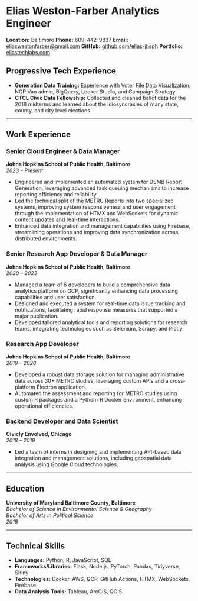 # Elias Weston-Farber **Analytics Engineer**
**Location:** Baltimore  **Phone:** 609-442-9837  **Email:** [eliaswestonfarber@gmail.com](mailto:eliaswestonfarber@gmail.com)  **GitHub:** [github.com/elias-jhsph](https://github.com/elias-jhsph)  **Portfolio:** [eliastechlabs.com](https://eliastechlabs.com)  

## Progressive Tech Experience

- **Generation Data Training:** Experience with Voter File Data Visualization, NGP Van admin, BigQuery, Looker Studio, and Campaign Strategy
- **CTCL Civic Data Fellowship:** Collected and cleaned ballot data for the 2018 midterms and learned about the idiosyncrasies of many state, county, and city level elections

---

## Work Experience

### Senior Cloud Engineer & Data Manager
**Johns Hopkins School of Public Health, Baltimore**  
*2023 – Present*

- Engineered and implemented an automated system for DSMB Report Generation, leveraging advanced task queuing mechanisms to increase reporting efficiency and reliability.
- Led the technical split of the METRC Reports into two specialized systems, improving system responsiveness and user engagement through the implementation of HTMX and WebSockets for dynamic content updates and real-time interactions.
- Enhanced data integration and management capabilities using Firebase, streamlining operations and improving data synchronization across distributed environments.

### Senior Research App Developer & Data Manager
**Johns Hopkins School of Public Health, Baltimore**  
*2020 – 2023*

- Managed a team of 6 developers to build a comprehensive data analytics platform on GCP, significantly enhancing data processing capabilities and user satisfaction.
- Designed and executed a system for real-time data issue tracking and notifications, facilitating rapid response measures that supported a major publication.
- Developed tailored analytical tools and reporting solutions for research teams, integrating technologies such as Selenium, Scrapy, and Plotly.

### Research App Developer
**Johns Hopkins School of Public Health, Baltimore**  
*2019 – 2020*

- Developed a robust data storage solution for managing administrative data across 30+ METRC studies, leveraging custom APIs and a cross-platform Electron application.
- Automated the assessment and reporting for METRC studies using custom R packages and a Python+R Docker environment, enhancing operational efficiencies.

### Backend Developer and Data Scientist
**Civicly Envolved, Chicago**  
*2018 – 2019*

- Led a team of interns in designing and implementing API-based data integration and management solutions, including geospatial data analysis using Google Cloud technologies.

---

## Education

**University of Maryland Baltimore County, Baltimore**  
*Bachelor of Science in Environmental Science & Geography*  
*Bachelor of Arts in Political Science*  
*2018*

---

## Technical Skills

- **Languages:** Python, R, JavaScript, SQL
- **Frameworks/Libraries:** Flask, Node.js, PyTorch, Pandas, Tidyverse, Shiny
- **Technologies:** Docker, AWS, GCP, GitHub Actions, HTMX, WebSockets, Firebase
- **Data Analysis Tools:** Tableau, ArcGIS, QGIS
